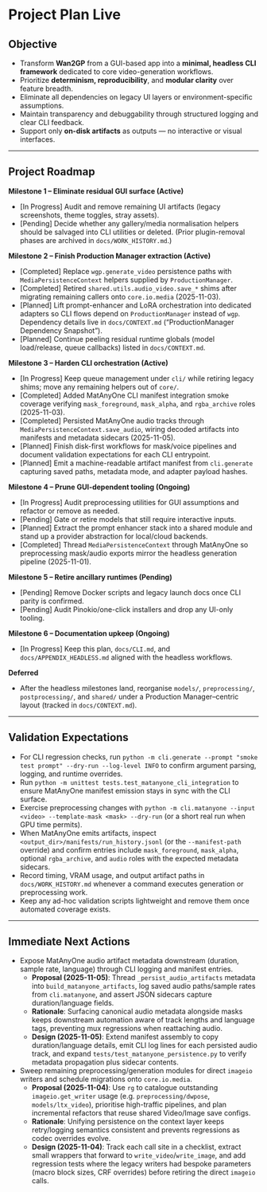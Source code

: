 # Project Plan Live

## Objective
- Transform **Wan2GP** from a GUI-based app into a **minimal, headless CLI framework** dedicated to core video-generation workflows.
- Prioritize **determinism, reproducibility**, and **modular clarity** over feature breadth.
- Eliminate all dependencies on legacy UI layers or environment-specific assumptions.
- Maintain transparency and debuggability through structured logging and clear CLI feedback.
- Support only **on-disk artifacts** as outputs — no interactive or visual interfaces.

---

## Project Roadmap

**Milestone 1 – Eliminate residual GUI surface (Active)**
- [In Progress] Audit and remove remaining UI artifacts (legacy screenshots, theme toggles, stray assets).
- [Pending] Decide whether any gallery/media normalisation helpers should be salvaged into CLI utilities or deleted. (Prior plugin-removal phases are archived in `docs/WORK_HISTORY.md`.)

**Milestone 2 – Finish Production Manager extraction (Active)**
- [Completed] Replace `wgp.generate_video` persistence paths with `MediaPersistenceContext` helpers supplied by `ProductionManager`.
- [Completed] Retired `shared.utils.audio_video.save_*` shims after migrating remaining callers onto `core.io.media` (2025-11-03).
- [Planned] Lift prompt-enhancer and LoRA orchestration into dedicated adapters so CLI flows depend on `ProductionManager` instead of `wgp`. Dependency details live in `docs/CONTEXT.md` (“ProductionManager Dependency Snapshot”).
- [Planned] Continue peeling residual runtime globals (model load/release, queue callbacks) listed in `docs/CONTEXT.md`.

**Milestone 3 – Harden CLI orchestration (Active)**
- [In Progress] Keep queue management under `cli/` while retiring legacy shims; move any remaining helpers out of `core/`.
- [Completed] Added MatAnyOne CLI manifest integration smoke coverage verifying `mask_foreground`, `mask_alpha`, and `rgba_archive` roles (2025-11-03).
- [Completed] Persisted MatAnyOne audio tracks through `MediaPersistenceContext.save_audio`, wiring decoded artifacts into manifests and metadata sidecars (2025-11-05).
- [Planned] Finish disk-first workflows for mask/voice pipelines and document validation expectations for each CLI entrypoint.
- [Planned] Emit a machine-readable artifact manifest from `cli.generate` capturing saved paths, metadata mode, and adapter payload hashes.

**Milestone 4 – Prune GUI-dependent tooling (Ongoing)**
- [In Progress] Audit preprocessing utilities for GUI assumptions and refactor or remove as needed.
- [Pending] Gate or retire models that still require interactive inputs.
- [Planned] Extract the prompt enhancer stack into a shared module and stand up a provider abstraction for local/cloud backends.
- [Completed] Thread `MediaPersistenceContext` through MatAnyOne so preprocessing mask/audio exports mirror the headless generation pipeline (2025-11-01).

**Milestone 5 – Retire ancillary runtimes (Pending)**
- [Pending] Remove Docker scripts and legacy launch docs once CLI parity is confirmed.
- [Pending] Audit Pinokio/one-click installers and drop any UI-only tooling.

**Milestone 6 – Documentation upkeep (Ongoing)**
- [In Progress] Keep this plan, `docs/CLI.md`, and `docs/APPENDIX_HEADLESS.md` aligned with the headless workflows.

**Deferred**
- After the headless milestones land, reorganise `models/`, `preprocessing/`, `postprocessing/`, and `shared/` under a Production Manager–centric layout (tracked in `docs/CONTEXT.md`).

---

## Validation Expectations
- For CLI regression checks, run `python -m cli.generate --prompt "smoke test prompt" --dry-run --log-level INFO` to confirm argument parsing, logging, and runtime overrides.
- Run `python -m unittest tests.test_matanyone_cli_integration` to ensure MatAnyOne manifest emission stays in sync with the CLI surface.
- Exercise preprocessing changes with `python -m cli.matanyone --input <video> --template-mask <mask> --dry-run` (or a short real run when GPU time permits).
- When MatAnyOne emits artifacts, inspect `<output_dir>/manifests/run_history.jsonl` (or the `--manifest-path` override) and confirm entries include `mask_foreground`, `mask_alpha`, optional `rgba_archive`, and `audio` roles with the expected metadata sidecars.
- Record timing, VRAM usage, and output artifact paths in `docs/WORK_HISTORY.md` whenever a command executes generation or preprocessing work.
- Keep any ad-hoc validation scripts lightweight and remove them once automated coverage exists.

---

## Immediate Next Actions
- Expose MatAnyOne audio artifact metadata downstream (duration, sample rate, language) through CLI logging and manifest entries.
  - **Proposal (2025-11-05)**: Thread `_persist_audio_artifacts` metadata into `build_matanyone_artifacts`, log saved audio paths/sample rates from `cli.matanyone`, and assert JSON sidecars capture duration/language fields.
  - **Rationale**: Surfacing canonical audio metadata alongside masks keeps downstream automation aware of track lengths and language tags, preventing mux regressions when reattaching audio.
  - **Design (2025-11-05)**: Extend manifest assembly to copy duration/language details, emit CLI log lines for each persisted audio track, and expand `tests/test_matanyone_persistence.py` to verify metadata propagation plus sidecar contents.
- Sweep remaining preprocessing/generation modules for direct `imageio` writers and schedule migrations onto `core.io.media`.
  - **Proposal (2025-11-04)**: Use `rg` to catalogue outstanding `imageio.get_writer` usage (e.g. `preprocessing/dwpose`, `models/ltx_video`), prioritise high-traffic pipelines, and plan incremental refactors that reuse shared Video/Image save configs.
  - **Rationale**: Unifying persistence on the context layer keeps retry/logging semantics consistent and prevents regressions as codec overrides evolve.
  - **Design (2025-11-04)**: Track each call site in a checklist, extract small wrappers that forward to `write_video`/`write_image`, and add regression tests where the legacy writers had bespoke parameters (macro block sizes, CRF overrides) before retiring the direct `imageio` calls.
  
